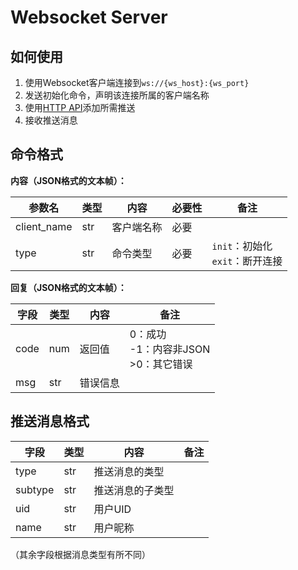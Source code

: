 # Websocket Server
## 如何使用
1. 使用Websocket客户端连接到`ws://{ws_host}:{ws_port}`
2. 发送初始化命令，声明该连接所属的客户端名称
3. 使用[HTTP API](https://github.com/Cloud-wish/Dynamic-Crawler/blob/main/docs/HTTP_API.md)添加所需推送
4. 接收推送消息
## 命令格式

**内容（JSON格式的文本帧）：**

| 参数名 | 类型 | 内容        | 必要性 | 备注 |
| ------ | ---- | ----------- | ------ | ---- |
| client_name | str | 客户端名称 | 必要 |      |
| type | str | 命令类型 | 必要 | `init`：初始化<br/>`exit`：断开连接 |

**回复（JSON格式的文本帧）：**

| 字段    | 类型 | 内容     | 备注                        |
| ------- | ---- | -------- | --------------------------- |
| code    | num  | 返回值   | 0：成功<br/>-1：内容非JSON<br/>>0：其它错误 |
| msg | str  | 错误信息 |                        |

## 推送消息格式

| 字段    | 类型 | 内容     | 备注                        |
| ------- | ---- | -------- | --------------------------- |
| type | str  | 推送消息的类型 |  |
| subtype | str  | 推送消息的子类型 |   |
| uid | str  | 用户UID |   |
| name | str  | 用户昵称 |   |
（其余字段根据消息类型有所不同）